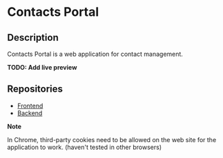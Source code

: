 # Contacts Portal

## Description

Contacts Portal is a web application for contact management.

**TODO: Add live preview**

## Repositories

- [Frontend](https://github.com/VMadhuranga/twc-test-web)
- [Backend](https://github.com/VMadhuranga/twc-test-api)

**Note**

In Chrome, third-party cookies need to be allowed on the web site for the application to work. (haven't tested in other browsers)
